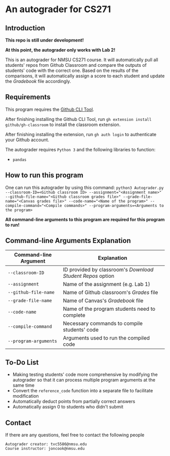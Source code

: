 # An autograder for CS271

## Introduction

**This repo is still under development!**

**At this point, the autograder only works with Lab 2!**

This is an autograder for NMSU CS271 course. It will automatically pull all students' repos from Github Classroom and compare the outputs of students' code with the correct one. Based on the results of the comparisons, it will automatically assign a score to each student and update the *Gradebook* file accordingly.

## Requirements

This program requires the [Github CLI Tool](https://github.com/cli/cli).

After finishing installing the Github CLI Tool, run `gh extension install github/gh-classroom` to install the classroom extension.

After finishing installing the extension, run `gh auth login` to authenticate your Github account.

The autograder requires `Python 3` and the following libraries to function:
- `pandas`

## How to run this program

One can run this autograder by using this command: `python3 Autograder.py --classroom-ID=<Github classroom ID> --assignment="<Assignment name>" --github-file-name="<Github classroom grades file>" --grade-file-name="<Canvas grades file>" --code-name="<Name of the program>" --compile-command="<Compile commands>" --program-arguments=<Arguments to the program>`

**All command-line arguments to this program are required for this program to run!**

## Command-line Arguments Explanation

|Command-line Argument|Explanation                                               |
|---------------------|----------------------------------------------------------|
|`--classroom-ID`     |ID provided by classroom's *Download Student Repos* option|
|`--assignment`       |Name of the assignment (e.g. Lab 1)                       |
|`--github-file-name` |Name of Github classroom's *Grades* file                  |
|`--grade-file-name`  |Name of Canvas's *Gradebook* file                         |
|`--code-name`        |Name of the program students need to complete             |
|`--compile-command`  |Necessary commands to compile students' code              |
|`--program-arguments`|Arguments used to run the compiled code                   |

## To-Do List

- Making testing students' code more comprehensive by modifying the autograder so that it can process multiple program arguments at the same time
- Convert the `reference_code` function into a separate file to facilitate modification
- Automatically deduct points from partially correct answers
- Automatically assign 0 to students who didn't submit

## Contact

If there are any questions, feel free to contact the following people

	Autograder creator: tvc5586@nmsu.edu
	Course instructor: joncook@nmsu.edu

